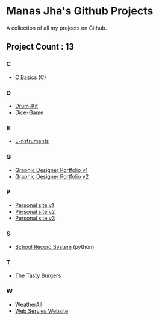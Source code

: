 # Manas Jha's Github Projects
A collection of all my projects on Github.

## Project Count : 13


### C
- <a href = "https://github.com/ManasJhaMJ/C-basics">C Basics</a> (C)

### D
- <a href ="https://github.com/ManasJhaMJ/drum-kit">Drum-Kit</a>
- <a href ="https://github.com/ManasJhaMJ/simple-dice-game">Dice-Game</a>

### E
- <a href ="https://github.com/ManasJhaMJ/newdevs-music">E-nstruments</a>

### G
- <a href = "https://github.com/ManasJhaMJ/graphic-designer-portfolio">Graphic Designer Portfolio v1</a>
- <a href = "https://github.com/ManasJhaMJ/graphic-designer-portfolio-v2">Graphic Designer Portfolio v2</a>

### P
- <a href = "https://github.com/ManasJhaMJ/personal-site-v1">Personal site v1</a>
- <a href = "https://github.com/ManasJhaMJ/personal-site-v2">Personal site v2</a>
- <a href = "https://github.com/ManasJhaMJ/personal-site-v3">Personal site v3</a>

### S
- <a href = "https://github.com/ManasJhaMJ/School-Record-System">School Record System</a> (python)

### T
- <a href = "https://github.com/ManasJhaMJ/The-Tasty-Burger">The Tasty Burgers</a>

### W
- <a href = "https://github.com/ManasJhaMJ/WeatherAll">WeatherAll</a>
- <a href = "https://github.com/ManasJhaMJ/Web-Servies-Website ">Web Servies Website</a>
